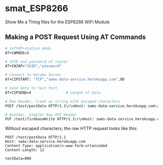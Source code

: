 # smat_ESP8266
Show Me a Thing files for the ESP8266 WiFi Module

## Making a POST Request Using AT Commands

```bash
# softAP+station mode
AT+CWMODE=3

# SSID and password of router
AT+CWJAP="SSID","password"

# Connect to Heroku Server
AT+CIPSTART: "TCP","swms-data-service.herokuapp.com",80

# Send data to test Port
AT+CIPSEND=4				# Length of Data

# Raw Header, treat as string with escaped characters
POST /test/postData HTTP/1.1\r\nHost: swms-data-service.herokuapp.com\r\nContent-Type: application/x-www-form-urlencoded\r\nContent-Length: 12\r\n\r\ntestData=800\r\n\r\n

# Another, Simpler Raw PUT Header
PUT /test/firebaseWrite HTTP/1.1\r\nHost: swms-data-service.herokuapp.com\r\nContent-Type: application/x-www-form-urlencoded\r\nContent-Length: 0\r\n\r\n
```
Without escaped characters, the raw HTTP request looks like this:
```
POST /test/postData HTTP/1.1
Host: swms-data-service.herokuapp.com
Content-Type: application/x-www-form-urlencoded
Content-Length: 12

testData=800
```
